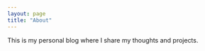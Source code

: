 ```yaml
---
layout: page
title: "About"
---
```


This is my personal blog where I share my thoughts and projects.
